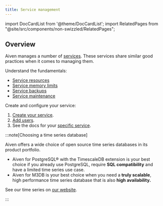 ```yaml
---
title: Service management
---
```


import DocCardList from '@theme/DocCardList';
import RelatedPages from "@site/src/components/non-swizzled/RelatedPages";

## Overview

Aiven manages a number of [services](/docs/products/services). These services share
similar good practices when it comes to managing them.

Understand the fundamentals:

- [Service resources](/docs/platform/concepts/service-resources)
- [Service memory limits](/docs/platform/concepts/service-memory-limits)
- [Service backups](/docs/platform/concepts/service_backups)
- [Service maintenance](/docs/platform/concepts/maintenance-window)

Create and configure your service:

1. [Create your service](/docs/platform/howto/create_new_service).
1. [Add users](/docs/platform/howto/create_new_service_user).
1. See the docs for your [specific service](/docs/products/services).

:::note[Choosing a time series database]

Aiven offers a wide choice of open source time series databases in its
product portfolio.

-   Aiven for PostgreSQL® with the TimescaleDB extension is your best
    choice if you already use PostgreSQL, require **SQL compatibility**
    and have a limited time series use case.
-   Aiven for M3DB is your best choice when you need a **truly
    scalable**, high performance time series database that is also
    **high availability.**

See our time series on
[our website](https://aiven.io/time-series-databases/what-are-time-series-databases).

:::

<RelatedPages/>

<DocCardList />
